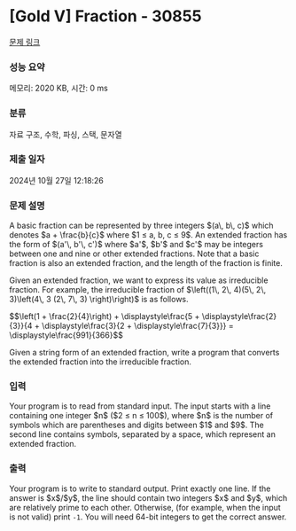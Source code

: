# [Gold V] Fraction - 30855 

[문제 링크](https://www.acmicpc.net/problem/30855) 

### 성능 요약

메모리: 2020 KB, 시간: 0 ms

### 분류

자료 구조, 수학, 파싱, 스택, 문자열

### 제출 일자

2024년 10월 27일 12:18:26

### 문제 설명

<p>A basic fraction can be represented by three integers $(a\, b\, c)$ which denotes $a + \frac{b}{c}$ where $1 ≤ a, b, c ≤ 9$. An extended fraction has the form of $(a'\, b'\, c')$ where $a'$, $b'$ and $c'$ may be integers between one and nine or other extended fractions. Note that a basic fraction is also an extended fraction, and the length of the fraction is finite.</p>

<p>Given an extended fraction, we want to express its value as irreducible fraction. For example, the irreducible fraction of $\left((1\, 2\, 4)(5\, 2\, 3)\left(4\, 3 (2\, 7\, 3) \right)\right)$ is as follows.</p>

<p>$$\left(1 + \frac{2}{4}\right) + \displaystyle\frac{5 + \displaystyle\frac{2}{3}}{4 + \displaystyle\frac{3}{2 + \displaystyle\frac{7}{3}}} = \displaystyle\frac{991}{366}$$</p>

<p>Given a string form of an extended fraction, write a program that converts the extended fraction into the irreducible fraction.</p>

### 입력 

 <p>Your program is to read from standard input. The input starts with a line containing one integer $n$ ($2 ≤ n ≤ 100$), where $n$ is the number of symbols which are parentheses and digits between $1$ and $9$. The second line contains symbols, separated by a space, which represent an extended fraction.</p>

### 출력 

 <p>Your program is to write to standard output. Print exactly one line. If the answer is $x$/$y$, the line should contain two integers $x$ and $y$, which are relatively prime to each other. Otherwise, (for example, when the input is not valid) print <code>-1</code>. You will need 64-bit integers to get the correct answer.</p>

